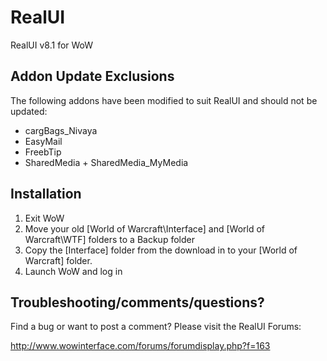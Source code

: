 RealUI
======

RealUI v8.1 for WoW


Addon Update Exclusions
-----------------------
The following addons have been modified to suit RealUI and should not be updated:

  - cargBags_Nivaya
  - EasyMail
  - FreebTip
  - SharedMedia + SharedMedia_MyMedia



Installation
----------------------

  1. Exit WoW
  2. Move your old [World of Warcraft\Interface] and [World of Warcraft\WTF] folders
       to a Backup folder
  3. Copy the [Interface] folder from the download in to your [World of Warcraft\] folder.
  4. Launch WoW and log in



Troubleshooting/comments/questions?
-----------------------------------

Find a bug or want to post a comment? Please visit the RealUI Forums:

http://www.wowinterface.com/forums/forumdisplay.php?f=163

